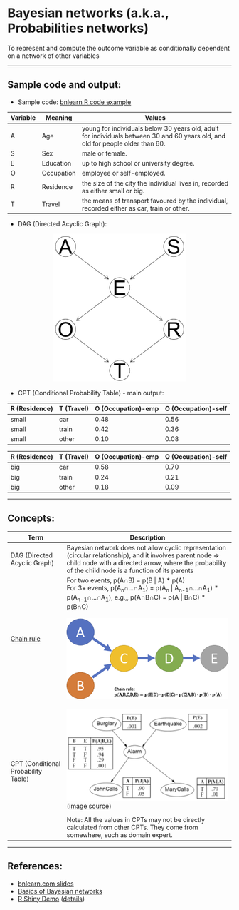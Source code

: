 # Bayesian networks (a.k.a., Probabilities networks)
To represent and compute the outcome variable as conditionally dependent on a network of other variables

<hr>

## Sample code and output:
* Sample code: <a href="./bnlearn_example.R">bnlearn R code example</a>

Variable | Meaning | Values
--- | --- | ---
A | Age | young for individuals below 30 years old, adult for individuals between 30 and 60 years old, and old for people older than 60.
S | Sex | male or female.
E | Education | up to high school or university degree.
O | Occupation | employee or self-employed.
R | Residence | the size of the city the individual lives in, recorded as either small or big.
T | Travel | the means of transport favoured by the individual, recorded either as car, train or other.

* DAG (Directed Acyclic Graph):<br/>
<p align="center"><img src="./images/bnlearn_example.png" width="300px"></p>

* CPT (Conditional Probability Table) - main output:

R (Residence) | T (Travel) | O (Occupation)-emp | O (Occupation)-self
--- | --- | --- | ---
small | car | 0.48 | 0.56
small | train | 0.42 | 0.36
small | other | 0.10 | 0.08

R (Residence) | T (Travel) | O (Occupation)-emp | O (Occupation)-self
--- | --- | --- | ---
big | car | 0.58 | 0.70
big | train | 0.24 | 0.21
big | other | 0.18 | 0.09

<hr>

## Concepts:
Term | Description
--- | ---
DAG (Directed Acyclic Graph) | Bayesian network does not allow cyclic representation (circular relationship), and it involves parent node => child node with a directed arrow, where the probability of the child node is a function of its parents
<a href="https://en.wikipedia.org/wiki/Chain_rule_(probability)">Chain rule</a> | For two events, p(A∩B) = p(B \| A) \* p(A)<br/>For 3+ events, p(A<sub>n</sub>∩...∩A<sub>1</sub>) = p(A<sub>n</sub> \| A<sub>n-1</sub>∩...∩A<sub>1</sub>) \* p(A<sub>n-1</sub>∩...∩A<sub>1</sub>), e.g.,, p(A∩B∩C) = p(A \| B∩C) \* p(B∩C)<br/><br/><img src="./images/chain_rule.png" width="500px">
CPT (Conditional Probability Table) | <p><img src="./images/CPT.png" width="500px"><br/>(<a href="https://cseweb.ucsd.edu/~elkan/250A/bayesnets.pdf">image source</a>)</p>Note: All the values in CPTs may not be directly calculated from other CPTs. They come from somewhere, such as domain expert.

<hr>

## References:
* <a href="https://www.bnlearn.com/about/teaching/slides-bnshort.pdf">bnlearn.com slides</a>
* <a href="https://towardsdatascience.com/basics-of-bayesian-network-79435e11ae7b#:~:text=The%20probability%20value%20for%20each,is%20a%20representation%20of%20CPT.&text=Given%20a%20symptom%2C%20a%20Bayesian,particular%20disease%20causing%20the%20symptoms.">Basics of Bayesian networks</a>
* <a href="https://paulgovan.shinyapps.io/BayesianNetwork/">R Shiny Demo</a> (<a href="http://paulgovan.github.io/BayesianNetwork/">details</a>) 
